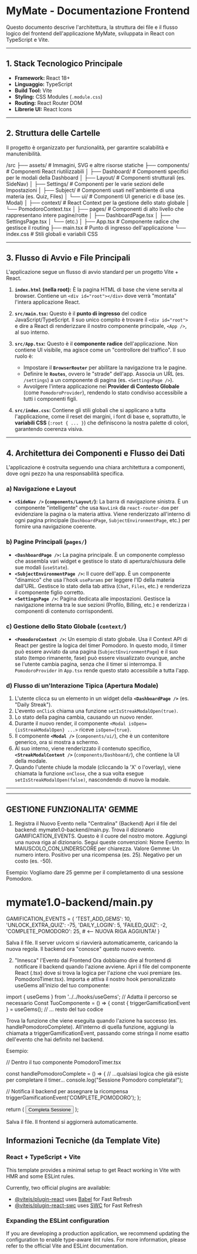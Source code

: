 # MyMate - Documentazione Frontend

Questo documento descrive l'architettura, la struttura dei file e il flusso logico del frontend dell'applicazione MyMate, sviluppata in React con TypeScript e Vite.

---

## 1. Stack Tecnologico Principale

- **Framework:** React 18+
- **Linguaggio:** TypeScript
- **Build Tool:** Vite
- **Styling:** CSS Modules (`.module.css`)
- **Routing:** React Router DOM
- **Librerie UI:** React Icons

---

## 2. Struttura delle Cartelle

Il progetto è organizzato per funzionalità, per garantire scalabilità e manutenibilità.

/src
├── assets/ # Immagini, SVG e altre risorse statiche
├── components/ # Componenti React riutilizzabili
│ ├── Dashboard/ # Componenti specifici per le modali della Dashboard
│ ├── Layout/ # Componenti strutturali (es. SideNav)
│ ├── Settings/ # Componenti per le varie sezioni delle Impostazioni
│ ├── Subject/ # Componenti usati nell'ambiente di una materia (es. Quiz, Files)
│ └── ui/ # Componenti UI generici e di base (es. Modal)
│
├── context/ # React Context per la gestione dello stato globale
│ └── PomodoroContext.tsx
│
├── pages/ # Componenti di alto livello che rappresentano intere pagine/rotte
│ ├── DashboardPage.tsx
│ ├── SettingsPage.tsx
│ └── (etc.)
│
├── App.tsx # Componente radice che gestisce il routing
├── main.tsx # Punto di ingresso dell'applicazione
└── index.css # Stili globali e variabili CSS


---

## 3. Flusso di Avvio e File Principali

L'applicazione segue un flusso di avvio standard per un progetto Vite + React.

1.  **`index.html` (nella root):** È la pagina HTML di base che viene servita al browser. Contiene un `<div id="root"></div>` dove verrà "montata" l'intera applicazione React.

2.  **`src/main.tsx`:** Questo è il **punto di ingresso** del codice JavaScript/TypeScript. Il suo unico compito è trovare il `<div id="root">` e dire a React di renderizzare il nostro componente principale, `<App />`, al suo interno.

3.  **`src/App.tsx`:** Questo è il **componente radice** dell'applicazione. Non contiene UI visibile, ma agisce come un "controllore del traffico". Il suo ruolo è:
    -   Impostare il **`BrowserRouter`** per abilitare la navigazione tra le pagine.
    -   Definire le **`Routes`**, ovvero le "strade" dell'app. Associa un URL (es. `/settings`) a un componente di pagina (es. `<SettingsPage />`).
    -   Avvolgere l'intera applicazione nei **Provider di Contesto Globale** (come `PomodoroProvider`), rendendo lo stato condiviso accessibile a tutti i componenti figli.

4.  **`src/index.css`:** Contiene gli stili globali che si applicano a tutta l'applicazione, come il reset dei margini, i font di base e, soprattutto, le **variabili CSS** (`:root { ... }`) che definiscono la nostra palette di colori, garantendo coerenza visiva.

---

## 4. Architettura dei Componenti e Flusso dei Dati

L'applicazione è costruita seguendo una chiara architettura a componenti, dove ogni pezzo ha una responsabilità specifica.

### a) Navigazione e Layout

-   **`<SideNav />` (`components/Layout/`):** La barra di navigazione sinistra. È un componente "intelligente" che usa `NavLink` da `react-router-dom` per evidenziare la pagina o la materia attiva. Viene renderizzato all'interno di ogni pagina principale (`DashboardPage`, `SubjectEnvironmentPage`, etc.) per fornire una navigazione coerente.

### b) Pagine Principali (`pages/`)

-   **`<DashboardPage />`:** La pagina principale. È un componente complesso che assembla vari widget e gestisce lo stato di apertura/chiusura delle sue modali (`useState`).
-   **`<SubjectEnvironmentPage />`:** Il cuore dell'app. È un componente "dinamico" che usa l'hook `useParams` per leggere l'ID della materia dall'URL. Gestisce lo stato della tab attiva (`Chat`, `Files`, etc.) e renderizza il componente figlio corretto.
-   **`<SettingsPage />`:** Pagina dedicata alle impostazioni. Gestisce la navigazione interna tra le sue sezioni (Profilo, Billing, etc.) e renderizza i componenti di contenuto corrispondenti.

### c) Gestione dello Stato Globale (`context/`)

-   **`<PomodoroContext />`:** Un esempio di stato globale. Usa il Context API di React per gestire la logica del timer Pomodoro. In questo modo, il timer può essere avviato da una pagina (`SubjectEnvironmentPage`) e il suo stato (tempo rimanente, fase) può essere visualizzato ovunque, anche se l'utente cambia pagina, senza che il timer si interrompa. Il `PomodoroProvider` in `App.tsx` rende questo stato accessibile a tutta l'app.

### d) Flusso di un'Interazione Tipica (Apertura Modale)

1.  L'utente clicca su un elemento in un widget della **`<DashboardPage />`** (es. "Daily Streak").
2.  L'evento `onClick` chiama una funzione `setIsStreakModalOpen(true)`.
3.  Lo stato della pagina cambia, causando un nuovo render.
4.  Durante il nuovo render, il componente `<Modal isOpen={isStreakModalOpen} ...>` riceve `isOpen={true}`.
5.  Il componente **`<Modal />`** (`components/ui/`), che è un contenitore generico, ora si mostra a schermo.
6.  Al suo interno, viene renderizzato il contenuto specifico, **`<StreakModalContent />`** (`components/Dashboard/`), che contiene la UI della modale.
7.  Quando l'utente chiude la modale (cliccando la 'X' o l'overlay), viene chiamata la funzione `onClose`, che a sua volta esegue `setIsStreakModalOpen(false)`, nascondendo di nuovo la modale.

---
---
## GESTIONE FUNZIONALITA' GEMME

1. Registra il Nuovo Evento nella "Centralina" (Backend)
Apri il file del backend: mymate1.0-backend/main.py.
Trova il dizionario GAMIFICATION_EVENTS. Questo è il cuore del nostro motore.
Aggiungi una nuova riga al dizionario. Segui queste convenzioni:
Nome Evento: In MAIUSCOLO_CON_UNDERSCORE per chiarezza.
Valore Gemme: Un numero intero.
Positivo per una ricompensa (es. 25).
Negativo per un costo (es. -50).

Esempio: Vogliamo dare 25 gemme per il completamento di una sessione Pomodoro.

# mymate1.0-backend/main.py

GAMIFICATION_EVENTS = {
    'TEST_ADD_GEMS': 10,
    'UNLOCK_EXTRA_QUIZ': -75,
    'DAILY_LOGIN': 5,
    'FAILED_QUIZ': -2,
    'COMPLETE_POMODORO': 25,  # <-- NUOVA RIGA AGGIUNTA!
}

Salva il file. Il server uvicorn si riavvierà automaticamente, caricando la nuova regola. Il backend ora "conosce" questo nuovo evento.

2. "Innesca" l'Evento dal Frontend
Ora dobbiamo dire al frontend di notificare il backend quando l'azione avviene.
Apri il file del componente React (.tsx) dove si trova la logica per l'azione che vuoi premiare (es. PomodoroTimer.tsx).
Importa e attiva il nostro hook personalizzato useGems all'inizio del tuo componente:

import { useGems } from '../../hooks/useGems'; // Adatta il percorso se necessario
Const TuoComponente = () => {
  const { triggerGamificationEvent } = useGems();
  // ... resto del tuo codice

Trova la funzione che viene eseguita quando l'azione ha successo (es. handlePomodoroComplete).
All'interno di quella funzione, aggiungi la chiamata a triggerGamificationEvent, passando come stringa il nome esatto dell'evento che hai definito nel backend.

Esempio:

// Dentro il tuo componente PomodoroTimer.tsx

const handlePomodoroComplete = () => {
  // ...qualsiasi logica che già esiste per completare il timer...
  console.log("Sessione Pomodoro completata!");

  // Notifica il backend per assegnare la ricompensa
  triggerGamificationEvent('COMPLETE_POMODORO'); 
};

return (
  <button onClick={handlePomodoroComplete}>Completa Sessione</button>
);

Salva il file. Il frontend si aggiornerà automaticamente.







## Informazioni Tecniche (da Template Vite)

### React + TypeScript + Vite

This template provides a minimal setup to get React working in Vite with HMR and some ESLint rules.

Currently, two official plugins are available:

- [@vitejs/plugin-react](https://github.com/vitejs/vite-plugin-react/blob/main/packages/plugin-react) uses [Babel](https://babeljs.io/) for Fast Refresh
- [@vitejs/plugin-react-swc](https://github.com/vitejs/vite-plugin-react/blob/main/packages/plugin-react-swc) uses [SWC](https://swc.rs/) for Fast Refresh

### Expanding the ESLint configuration

If you are developing a production application, we recommend updating the configuration to enable type-aware lint rules. For more information, please refer to the official Vite and ESLint documentation.